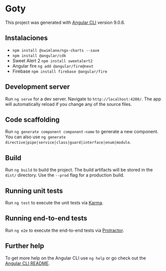 # Goty

This project was generated with [Angular CLI](https://github.com/angular/angular-cli) version 9.0.6.

## Instalaciones

- `npm install @swimlane/ngx-charts --save`
- `npm install @angular/cdk`
- Sweet Alert 2 `npm install sweetalert2`
- Angular fire `ng add @angular/fire@next`
- Firebase `npm install firebase @angular/fire`

## Development server

Run `ng serve` for a dev server. Navigate to `http://localhost:4200/`. The app will automatically reload if you change any of the source files.

## Code scaffolding

Run `ng generate component component-name` to generate a new component. You can also use `ng generate directive|pipe|service|class|guard|interface|enum|module`.

## Build

Run `ng build` to build the project. The build artifacts will be stored in the `dist/` directory. Use the `--prod` flag for a production build.

## Running unit tests

Run `ng test` to execute the unit tests via [Karma](https://karma-runner.github.io).

## Running end-to-end tests

Run `ng e2e` to execute the end-to-end tests via [Protractor](http://www.protractortest.org/).

## Further help

To get more help on the Angular CLI use `ng help` or go check out the [Angular CLI README](https://github.com/angular/angular-cli/blob/master/README.md).
